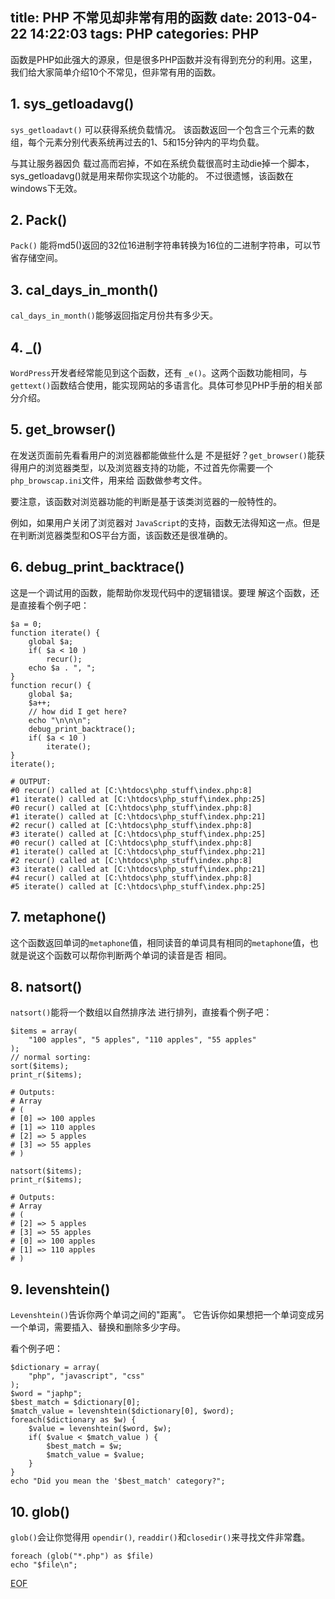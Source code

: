 title: PHP 不常见却非常有用的函数
date: 2013-04-22 14:22:03
tags: PHP
categories: PHP
---

函数是PHP如此强大的源泉，但是很多PHP函数并没有得到充分的利用。这里，我们给大家简单介绍10个不常见，但非常有用的函数。

## 1. sys_getloadavg()

`sys_getloadavt()` 可以获得系统负载情况。
该函数返回一个包含三个元素的数组，每个元素分别代表系统再过去的1、5和15分钟内的平均负载。

与其让服务器因负 载过高而宕掉，不如在系统负载很高时主动die掉一个脚本，sys_getloadavg()就是用来帮你实现这个功能的。 不过很遗憾，该函数在windows下无效。

## 2. Pack()

`Pack()` 能将md5()返回的32位16进制字符串转换为16位的二进制字符串，可以节省存储空间。

## 3. cal_days_in_month()

`cal_days_in_month()`能够返回指定月份共有多少天。

<!-- more -->

## 4. _()

`WordPress`开发者经常能见到这个函数，还有 `_e()`。这两个函数功能相同，与`gettext()`函数结合使用，能实现网站的多语言化。具体可参见PHP手册的相关部分介绍。

## 5. get_browser()

在发送页面前先看看用户的浏览器都能做些什么是 不是挺好？`get_browser()`能获得用户的浏览器类型，以及浏览器支持的功能，不过首先你需要一个`php_browscap.ini`文件，用来给 函数做参考文件。

要注意，该函数对浏览器功能的判断是基于该类浏览器的一般特性的。

例如，如果用户关闭了浏览器对 `JavaScript`的支持，函数无法得知这一点。但是在判断浏览器类型和OS平台方面，该函数还是很准确的。

## 6. debug_print_backtrace()

这是一个调试用的函数，能帮助你发现代码中的逻辑错误。要理 解这个函数，还是直接看个例子吧：

    $a = 0;   
    function iterate() {   
        global $a;   
        if( $a < 10 )   
            recur();   
        echo $a . ", ";   
    }   
    function recur() {   
        global $a;   
        $a++;   
        // how did I get here?   
        echo "\n\n\n";   
        debug_print_backtrace();   
        if( $a < 10 )   
            iterate();   
    }   
    iterate();   

    # OUTPUT:   
    #0 recur() called at [C:\htdocs\php_stuff\index.php:8]   
    #1 iterate() called at [C:\htdocs\php_stuff\index.php:25]   
    #0 recur() called at [C:\htdocs\php_stuff\index.php:8]   
    #1 iterate() called at [C:\htdocs\php_stuff\index.php:21]   
    #2 recur() called at [C:\htdocs\php_stuff\index.php:8]   
    #3 iterate() called at [C:\htdocs\php_stuff\index.php:25]   
    #0 recur() called at [C:\htdocs\php_stuff\index.php:8]   
    #1 iterate() called at [C:\htdocs\php_stuff\index.php:21]   
    #2 recur() called at [C:\htdocs\php_stuff\index.php:8]   
    #3 iterate() called at [C:\htdocs\php_stuff\index.php:21]   
    #4 recur() called at [C:\htdocs\php_stuff\index.php:8]   
    #5 iterate() called at [C:\htdocs\php_stuff\index.php:25]  

## 7. metaphone()

这个函数返回单词的`metaphone`值，相同读音的单词具有相同的`metaphone`值，也就是说这个函数可以帮你判断两个单词的读音是否 相同。

## 8. natsort()

`natsort()`能将一个数组以自然排序法 进行排列，直接看个例子吧：

    $items = array(   
        "100 apples", "5 apples", "110 apples", "55 apples"   
    );   
    // normal sorting:   
    sort($items);   
    print_r($items);   
    
    # Outputs:   
    # Array   
    # (   
    # [0] => 100 apples   
    # [1] => 110 apples   
    # [2] => 5 apples   
    # [3] => 55 apples   
    # )   

    natsort($items);   
    print_r($items);   
    
    # Outputs:   
    # Array   
    # (   
    # [2] => 5 apples   
    # [3] => 55 apples   
    # [0] => 100 apples   
    # [1] => 110 apples   
    # )  

## 9. levenshtein()

`Levenshtein()`告诉你两个单词之间的"距离"。
它告诉你如果想把一个单词变成另一个单词，需要插入、替换和删除多少字母。

看个例子吧：

    $dictionary = array(   
        "php", "javascript", "css"   
    );   
    $word = "japhp";   
    $best_match = $dictionary[0];   
    $match_value = levenshtein($dictionary[0], $word);   
    foreach($dictionary as $w) {   
        $value = levenshtein($word, $w);   
        if( $value < $match_value ) {   
            $best_match = $w;   
            $match_value = $value;   
        }   
    }   
    echo "Did you mean the '$best_match' category?";  

## 10. glob()

`glob()`会让你觉得用 `opendir()`, `readdir()`和`closedir()`来寻找文件非常蠢。

    foreach (glob("*.php") as $file)   
    echo "$file\n"; 

<abbr title="End of file">EOF</abbr>